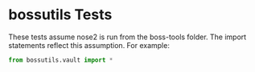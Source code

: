 # bossutils Tests

These tests assume nose2 is run from the boss-tools folder.  The import
statements reflect this assumption.  For example:

````python
from bossutils.vault import *
````

